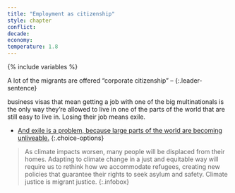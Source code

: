 ```yaml
---
title: "Employment as citizenship"
style: chapter
conflict: 
decade: 
economy: 
temperature: 1.8
---
```


{% include variables %}

A lot of the migrants are offered “corporate citizenship” – 
{:.leader-sentence}

business visas that mean getting a job with one of the big multinationals is the only way they’re allowed to live in one of the parts of the world that are still easy to live in. Losing their job means exile.

- [And exile is a problem, because large parts of the world are becoming unliveable.](chapter_orange-zones.html)
{:.choice-options}

> As climate impacts worsen, many people will be displaced from their homes. Adapting to climate change in a just and equitable way will require us to rethink how we accommodate refugees, creating new policies that guarantee their rights to seek asylum and safety. Climate justice is migrant justice.
{:.infobox}
